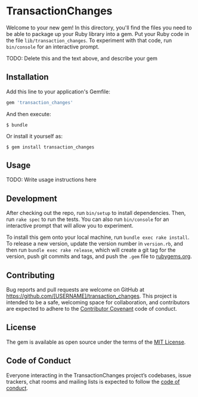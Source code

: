 # TransactionChanges

Welcome to your new gem! In this directory, you'll find the files you need to be able to package up your Ruby library into a gem. Put your Ruby code in the file `lib/transaction_changes`. To experiment with that code, run `bin/console` for an interactive prompt.

TODO: Delete this and the text above, and describe your gem

## Installation

Add this line to your application's Gemfile:

```ruby
gem 'transaction_changes'
```

And then execute:

    $ bundle

Or install it yourself as:

    $ gem install transaction_changes

## Usage

TODO: Write usage instructions here

## Development

After checking out the repo, run `bin/setup` to install dependencies. Then, run `rake spec` to run the tests. You can also run `bin/console` for an interactive prompt that will allow you to experiment.

To install this gem onto your local machine, run `bundle exec rake install`. To release a new version, update the version number in `version.rb`, and then run `bundle exec rake release`, which will create a git tag for the version, push git commits and tags, and push the `.gem` file to [rubygems.org](https://rubygems.org).

## Contributing

Bug reports and pull requests are welcome on GitHub at https://github.com/[USERNAME]/transaction_changes. This project is intended to be a safe, welcoming space for collaboration, and contributors are expected to adhere to the [Contributor Covenant](http://contributor-covenant.org) code of conduct.

## License

The gem is available as open source under the terms of the [MIT License](https://opensource.org/licenses/MIT).

## Code of Conduct

Everyone interacting in the TransactionChanges project’s codebases, issue trackers, chat rooms and mailing lists is expected to follow the [code of conduct](https://github.com/[USERNAME]/transaction_changes/blob/master/CODE_OF_CONDUCT.md).
